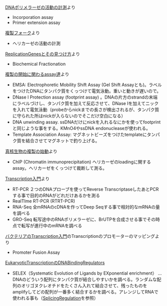 
[DNAポリメラーゼの活動の計測](DNA%E3%83%9D%E3%83%AA%E3%83%A1%E3%83%A9%E3%83%BC%E3%82%BC%E3%81%AE%E6%B4%BB%E5%8B%95%E3%81%AE%E8%A8%88%E6%B8%AC)より

- Incorporation assay
- Primer extension assay

[複製フォーク](%E8%A4%87%E8%A3%BD%E3%83%95%E3%82%A9%E3%83%BC%E3%82%AF)より

- ヘリカーゼの活動の計測 

[ReplicationGenesとその見つけ方](ReplicationGenes%E3%81%A8%E3%81%9D%E3%81%AE%E8%A6%8B%E3%81%A4%E3%81%91%E6%96%B9)より

- Biochemical Fractionation

[複製の開始に関わるassay達](%E8%A4%87%E8%A3%BD%E3%81%AE%E9%96%8B%E5%A7%8B%E3%81%AB%E9%96%A2%E3%82%8F%E3%82%8Bassay%E9%81%94)より

- EMSA: Electrophoretic Mobility Shift Assay (Gel Shift Assayとも)。ラベルをつけたDNAにタンパク質をくっつけて電気泳動。重いと動きが遅いので。
- DNase I Protection assay (footprint assay) 。DNAの片方のstrandの末端にラベルづけし、タンパク質を加えて反応させて、DNase Iを加えてニックを入れて電気泳動（probeからnickまでの長さが検出されるが、タンパク質に守られた所はnickが入らないのでそこだけ空白になる）
- DNA unwinding assay. ssDNAだけにnickを入れるなにかを使ってfootprintと同じような事をする。KMnO4やssDNA endonucleaseが使われる。
- Template Association Assay: マグネットビーズをつけたtemplateにタンパク質を結合させてマグネットで釣り上げる。

[真核生物の複製の始動](%E7%9C%9F%E6%A0%B8%E7%94%9F%E7%89%A9%E3%81%AE%E8%A4%87%E8%A3%BD%E3%81%AE%E5%A7%8B%E5%8B%95)より

- ChIP  (Chromatin immunoprecipitation) ヘリカーゼのloadingに関するassay。ヘリカーゼをくっつけて裁断して測る。

[Transcription入門](Transcription%E5%85%A5%E9%96%80)より

- RT-PCR ２つのDNAプローブを使ってReverse TranscriptaseしたあとPCRする事で目的のRNAがどれだけあるかを測る
- RealTIme RT-PCR (RTRT-PCR) 
- RNA-Seq 全mRNAのcDNAを作ってDeep Seqする事で相対的なmRNAの量を調べる
- GRO-Seq 転写途中のRNAポリメラーゼに、BrUTPを合成させる事でその時点で転写が進行中のmRNAを調べる

[バクテリアのTranscription入門](%E3%83%90%E3%82%AF%E3%83%86%E3%83%AA%E3%82%A2%E3%81%AETranscription%E5%85%A5%E9%96%80)のTranscriptionのプロモーターのマッピングより

- Promoter Fusion Assay

[EukaryoticTranscriptionのDNABindingRegulators](EukaryoticTranscription%E3%81%AEDNABindingRegulators)

- SELEX（Systematic Evolution of Ligands by EXponential enrichment） ...  DNAのどういう配列にタンパク質が結合しやすいかを調べる。ランダムな配列のオリゴヌクレオチドをたくさん入れて結合させて、残ったものをamplifyしてどの配列が一番多く結合するかを調べる。アレンジしてRNAで使われる事も（[SplicingRegulation](SplicingRegulation)を参照）